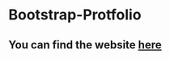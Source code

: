 # Bootstrap-Protfolio


## You can find the website [here](https://mintewab.github.io/Bootstrap-Protfolio/)
